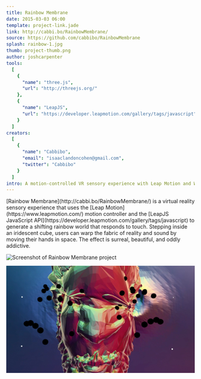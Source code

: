 ```yaml
---
title: Rainbow Membrane
date: 2015-03-03 06:00
template: project-link.jade
link: http://cabbi.bo/RainbowMembrane/
source: https://github.com/cabbibo/RainbowMembrane
splash: rainbow-1.jpg
thumb: project-thumb.png
author: joshcarpenter
tools:
  [
    {
      "name": "three.js",
      "url": "http://threejs.org/"
    },
    {
      "name": "LeapJS",
      "url": "https://developer.leapmotion.com/gallery/tags/javascript"
    }
  ]
creators:
  [
    {
      "name": "Cabbibo",
      "email": "isaaclandoncohen@gmail.com",
      "twitter": "Cabbibo"
    }
  ]
intro: A motion-controlled VR sensory experience with Leap Motion and WebGL.
---
```


<p class="intro h2">[Rainbow Membrane](http://cabbi.bo/RainbowMembrane/) is a virtual reality sensory experience that uses the [Leap Motion](https://www.leapmotion.com/) motion controller and the [LeapJS JavaScript API](https://developer.leapmotion.com/gallery/tags/javascript) to generate a shifting rainbow world that responds to touch. Stepping inside an iridescent cube, users can warp the fabric of reality and sound by moving their hands in space. The effect is surreal, beautiful, and oddly addictive.</p>

![Screenshot of Rainbow Membrane project](rainbow-screencap-1.gif)

![Screenshot of Rainbow Membrane project](rainbow-2.jpg)

